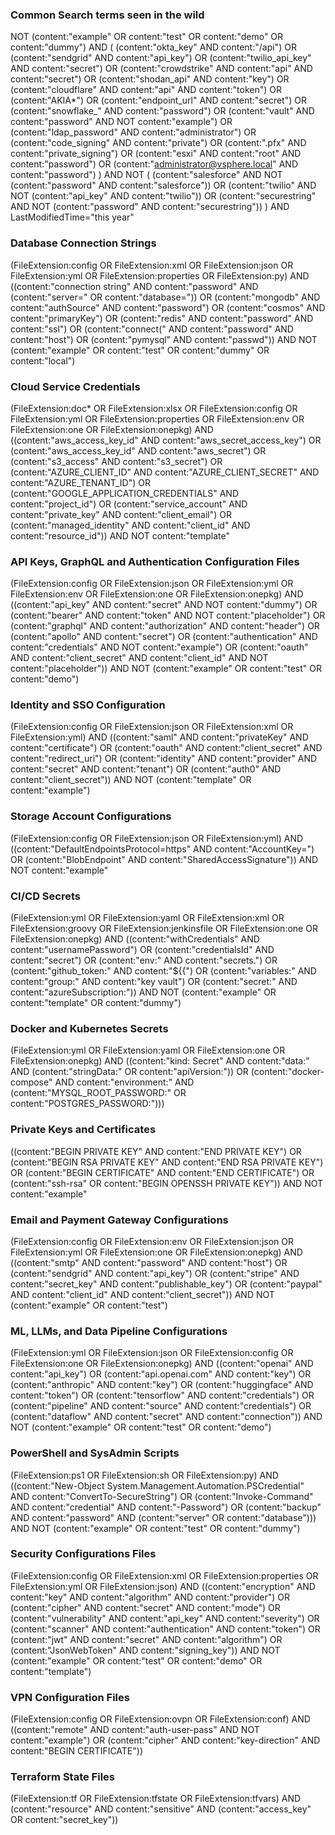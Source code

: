 ### Common Search terms seen in the wild
NOT (content:"example" OR content:"test" OR content:"demo" OR content:"dummy")
AND (
  (content:"okta_key" AND content:"/api") 
  OR (content:"sendgrid" AND content:"api_key")
  OR (content:"twilio_api_key" AND content:"secret")
  OR (content:"crowdstrike" AND content:"api" AND content:"secret")
  OR (content:"shodan_api" AND content:"key")
  OR (content:"cloudflare" AND content:"api" AND content:"token")
  OR (content:"AKIA*")
  OR (content:"endpoint_url" AND content:"secret")
  OR (content:"snowflake_" AND content:"password")
  OR (content:"vault" AND content:"password" AND NOT content:"example")
  OR (content:"ldap_password" AND content:"administrator")
  OR (content:"code_signing" AND content:"private")
  OR (content:".pfx" AND content:"private_signing")
  OR (content:"esxi" AND content:"root" AND content:"password")
  OR (content:"administrator@vsphere.local" AND content:"password")
)
AND NOT (
  (content:"salesforce" AND NOT (content:"password" AND content:"salesforce"))
  OR (content:"twilio" AND NOT (content:"api_key" AND content:"twilio"))
  OR (content:"securestring" AND NOT (content:"password" AND content:"securestring"))
)
AND LastModifiedTime="this year"

### Database Connection Strings
(FileExtension:config OR FileExtension:xml OR FileExtension:json OR FileExtension:yml OR FileExtension:properties OR FileExtension:py) AND ((content:"connection string" AND content:"password" AND (content:"server=" OR content:"database=")) OR (content:"mongodb" AND content:"authSource" AND content:"password") OR (content:"cosmos" AND content:"primaryKey") OR (content:"redis" AND content:"password" AND content:"ssl") OR (content:"connect(" AND content:"password" AND content:"host") OR (content:"pymysql" AND content:"passwd")) AND NOT (content:"example" OR content:"test" OR content:"dummy" OR content:"local")

### Cloud Service Credentials
(FileExtension:doc* OR FileExtension:xlsx OR FileExtension:config OR FileExtension:yml OR FileExtension:properties OR FileExtension:env OR FileExtension:one OR FileExtension:onepkg) AND ((content:"aws_access_key_id" AND content:"aws_secret_access_key") OR (content:"aws_access_key_id" AND content:"aws_secret") OR (content:"s3_access" AND content:"s3_secret") OR (content:"AZURE_CLIENT_ID" AND content:"AZURE_CLIENT_SECRET" AND content:"AZURE_TENANT_ID") OR (content:"GOOGLE_APPLICATION_CREDENTIALS" AND content:"project_id") OR (content:"service_account" AND content:"private_key" AND content:"client_email") OR (content:"managed_identity" AND content:"client_id" AND content:"resource_id")) AND NOT content:"template"

### API Keys, GraphQL and Authentication Configuration Files
(FileExtension:config OR FileExtension:json OR FileExtension:yml OR FileExtension:env OR FileExtension:one OR FileExtension:onepkg) AND ((content:"api_key" AND content:"secret" AND NOT content:"dummy") OR (content:"bearer" AND content:"token" AND NOT content:"placeholder") OR (content:"graphql" AND content:"authorization" AND content:"header") OR (content:"apollo" AND content:"secret") OR (content:"authentication" AND content:"credentials" AND NOT content:"example") OR (content:"oauth" AND content:"client_secret" AND content:"client_id" AND NOT content:"placeholder")) AND NOT (content:"example" OR content:"test" OR content:"demo")

### Identity and SSO Configuration
(FileExtension:config OR FileExtension:json OR FileExtension:xml OR FileExtension:yml) AND ((content:"saml" AND content:"privateKey" AND content:"certificate") OR (content:"oauth" AND content:"client_secret" AND content:"redirect_uri") OR (content:"identity" AND content:"provider" AND content:"secret" AND content:"tenant") OR (content:"auth0" AND content:"client_secret")) AND NOT (content:"template" OR content:"example")

### Storage Account Configurations
(FileExtension:config OR FileExtension:json OR FileExtension:yml) AND ((content:"DefaultEndpointsProtocol=https" AND content:"AccountKey=") OR (content:"BlobEndpoint" AND content:"SharedAccessSignature")) AND NOT content:"example"

### CI/CD Secrets
(FileExtension:yml OR FileExtension:yaml OR FileExtension:xml OR FileExtension:groovy OR FileExtension:jenkinsfile OR FileExtension:one OR FileExtension:onepkg) AND ((content:"withCredentials" AND content:"usernamePassword") OR (content:"credentialsId" AND content:"secret") OR (content:"env:" AND content:"secrets.") OR (content:"github_token:" AND content:"${{") OR (content:"variables:" AND content:"group:" AND content:"key vault") OR (content:"secret:" AND content:"azureSubscription:")) AND NOT (content:"example" OR content:"template" OR content:"dummy")

### Docker and Kubernetes Secrets
(FileExtension:yml OR FileExtension:yaml OR FileExtension:one OR FileExtension:onepkg) AND ((content:"kind: Secret" AND content:"data:" AND (content:"stringData:" OR content:"apiVersion:")) OR (content:"docker-compose" AND content:"environment:" AND (content:"MYSQL_ROOT_PASSWORD:" OR content:"POSTGRES_PASSWORD:")))

### Private Keys and Certificates
((content:"BEGIN PRIVATE KEY" AND content:"END PRIVATE KEY") OR (content:"BEGIN RSA PRIVATE KEY" AND content:"END RSA PRIVATE KEY") OR (content:"BEGIN CERTIFICATE" AND content:"END CERTIFICATE") OR (content:"ssh-rsa" OR content:"BEGIN OPENSSH PRIVATE KEY")) AND NOT content:"example"

### Email and Payment Gateway Configurations
(FileExtension:config OR FileExtension:env OR FileExtension:json OR FileExtension:yml OR FileExtension:one OR FileExtension:onepkg) AND ((content:"smtp" AND content:"password" AND content:"host") OR (content:"sendgrid" AND content:"api_key") OR (content:"stripe" AND content:"secret_key" AND content:"publishable_key") OR (content:"paypal" AND content:"client_id" AND content:"client_secret")) AND NOT (content:"example" OR content:"test")

### ML, LLMs, and Data Pipeline Configurations
(FileExtension:yml OR FileExtension:json OR FileExtension:config OR FileExtension:one OR FileExtension:onepkg) AND ((content:"openai" AND content:"api_key") OR (content:"api.openai.com" AND content:"key") OR (content:"anthropic" AND content:"key") OR (content:"huggingface" AND content:"token") OR (content:"tensorflow" AND content:"credentials") OR (content:"pipeline" AND content:"source" AND content:"credentials") OR (content:"dataflow" AND content:"secret" AND content:"connection")) AND NOT (content:"example" OR content:"test" OR content:"demo")

### PowerShell and SysAdmin Scripts
(FileExtension:ps1 OR FileExtension:sh OR FileExtension:py) AND ((content:"New-Object System.Management.Automation.PSCredential" AND content:"ConvertTo-SecureString") OR (content:"Invoke-Command" AND content:"credential" AND content:"-Password") OR (content:"backup" AND content:"password" AND (content:"server" OR content:"database"))) AND NOT (content:"example" OR content:"test" OR content:"dummy")

### Security Configurations Files
(FileExtension:config OR FileExtension:xml OR FileExtension:properties OR FileExtension:yml OR FileExtension:json) AND ((content:"encryption" AND content:"key" AND content:"algorithm" AND content:"provider") OR (content:"cipher" AND content:"secret" AND content:"mode") OR (content:"vulnerability" AND content:"api_key" AND content:"severity") OR (content:"scanner" AND content:"authentication" AND content:"token") OR (content:"jwt" AND content:"secret" AND content:"algorithm") OR (content:"JsonWebToken" AND content:"signing_key")) AND NOT (content:"example" OR content:"test" OR content:"demo" OR content:"template")

### VPN Configuration Files
(FileExtension:config OR FileExtension:ovpn OR FileExtension:conf) AND ((content:"remote" AND content:"auth-user-pass" AND NOT content:"example") OR (content:"cipher" AND content:"key-direction" AND content:"BEGIN CERTIFICATE"))

### Terraform State Files
(FileExtension:tf OR FileExtension:tfstate OR FileExtension:tfvars) AND (content:"resource" AND content:"sensitive" AND (content:"access_key" OR content:"secret_key"))
